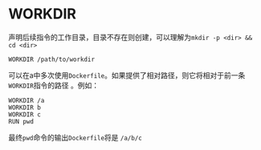 # WORKDIR

声明后续指令的工作目录，目录不存在则创建，可以理解为`mkdir -p <dir> && cd <dir>`

```text
WORKDIR /path/to/workdir
```

 可以在a中多次使用`Dockerfile`。如果提供了相对路径，则它将相对于前一条`WORKDIR`指令的路径 。例如：

```text
WORKDIR /a
WORKDIR b
WORKDIR c
RUN pwd
```

 最终`pwd`命令的输出`Dockerfile`将是 `/a/b/c`

